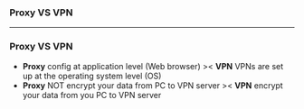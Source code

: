 ### Proxy VS VPN

-----------------------------------
### Proxy VS VPN

* **Proxy** config at application level (Web browser) >< **VPN**  VPNs are set up at the operating system level (OS)
* **Proxy** NOT encrypt your data from PC to VPN server >< **VPN**  encrypt your data from you PC to VPN server

